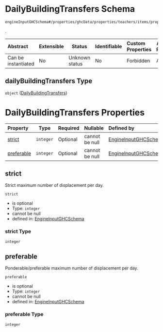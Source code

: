 # DailyBuildingTransfers Schema

```txt
engineInputGHCSchema#/properties/ghcData/properties/teachers/items/properties/settings/items/properties/dailyBuildingTransfers
```

.


| Abstract            | Extensible | Status         | Identifiable | Custom Properties | Additional Properties | Access Restrictions | Defined In                                                         |
| :------------------ | ---------- | -------------- | ------------ | :---------------- | --------------------- | ------------------- | ------------------------------------------------------------------ |
| Can be instantiated | No         | Unknown status | No           | Forbidden         | Allowed               | none                | [ghc.schema.json\*](../out/ghc.schema.json "open original schema") |

## dailyBuildingTransfers Type

`object` ([DailyBuildingTransfers](ghc-properties-ghcdata-properties-teachers-teacher-properties-settings-periodsetting-properties-dailybuildingtransfers.md))

# DailyBuildingTransfers Properties

| Property                  | Type      | Required | Nullable       | Defined by                                                                                                                                                                                                                                                                                                                     |
| :------------------------ | --------- | -------- | -------------- | :----------------------------------------------------------------------------------------------------------------------------------------------------------------------------------------------------------------------------------------------------------------------------------------------------------------------------- |
| [strict](#strict)         | `integer` | Optional | cannot be null | [EngineInputGHCSchema](ghc-properties-ghcdata-properties-teachers-teacher-properties-settings-periodsetting-properties-dailybuildingtransfers-properties-strict.md "engineInputGHCSchema#/properties/ghcData/properties/teachers/items/properties/settings/items/properties/dailyBuildingTransfers/properties/strict")         |
| [preferable](#preferable) | `integer` | Optional | cannot be null | [EngineInputGHCSchema](ghc-properties-ghcdata-properties-teachers-teacher-properties-settings-periodsetting-properties-dailybuildingtransfers-properties-preferable.md "engineInputGHCSchema#/properties/ghcData/properties/teachers/items/properties/settings/items/properties/dailyBuildingTransfers/properties/preferable") |

## strict

Strict maximum number of displacement per day.


`strict`

-   is optional
-   Type: `integer`
-   cannot be null
-   defined in: [EngineInputGHCSchema](ghc-properties-ghcdata-properties-teachers-teacher-properties-settings-periodsetting-properties-dailybuildingtransfers-properties-strict.md "engineInputGHCSchema#/properties/ghcData/properties/teachers/items/properties/settings/items/properties/dailyBuildingTransfers/properties/strict")

### strict Type

`integer`

## preferable

Ponderable/preferable maximum number of displacement per day.


`preferable`

-   is optional
-   Type: `integer`
-   cannot be null
-   defined in: [EngineInputGHCSchema](ghc-properties-ghcdata-properties-teachers-teacher-properties-settings-periodsetting-properties-dailybuildingtransfers-properties-preferable.md "engineInputGHCSchema#/properties/ghcData/properties/teachers/items/properties/settings/items/properties/dailyBuildingTransfers/properties/preferable")

### preferable Type

`integer`
